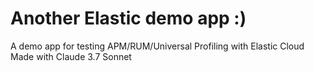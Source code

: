 # Another Elastic demo app :)
A demo app for testing APM/RUM/Universal Profiling with Elastic Cloud
Made with Claude 3.7 Sonnet
